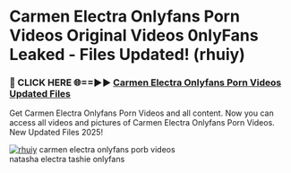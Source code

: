 # Carmen Electra Onlyfans Porn Videos Original Videos 0nlyFans Leaked - Files Updated! (rhuiy)

<h3>🔴 CLICK HERE 🌐==►► <a href="https://tinyurl.com/x26r9saj" rel="nofollow">Carmen Electra Onlyfans Porn Videos Updated Files</a></h3>

Get Carmen Electra Onlyfans Porn Videos and all content. Now you can access all videos and pictures of Carmen Electra Onlyfans Porn Videos. New Updated Files 2025!

[![rhuiy](https://i.imgur.com/LkgZPqh.gif)](https://tinyurl.com/x26r9saj)
carmen electra onlyfans porb videos<br>
natasha electra tashie onlyfans